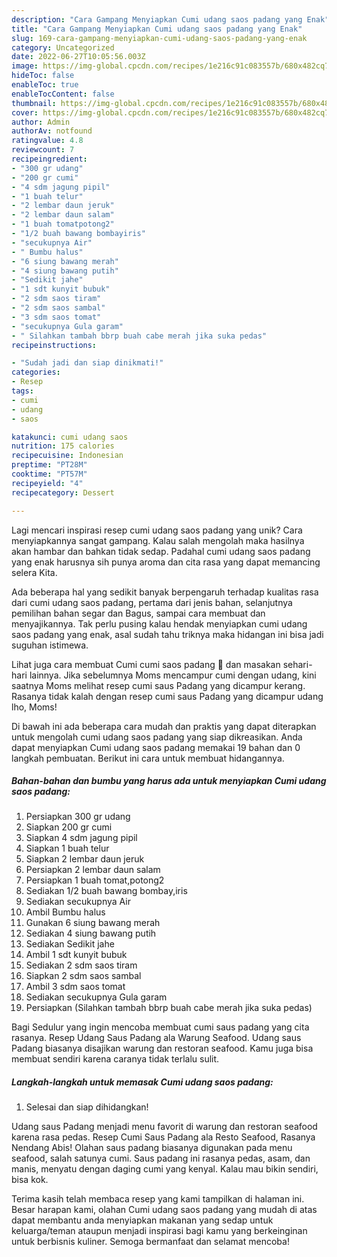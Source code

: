 ```yaml
---
description: "Cara Gampang Menyiapkan Cumi udang saos padang yang Enak"
title: "Cara Gampang Menyiapkan Cumi udang saos padang yang Enak"
slug: 169-cara-gampang-menyiapkan-cumi-udang-saos-padang-yang-enak
category: Uncategorized
date: 2022-06-27T10:05:56.003Z
image: https://img-global.cpcdn.com/recipes/1e216c91c083557b/680x482cq70/cumi-udang-saos-padang-foto-resep-utama.jpg
hideToc: false
enableToc: true
enableTocContent: false
thumbnail: https://img-global.cpcdn.com/recipes/1e216c91c083557b/680x482cq70/cumi-udang-saos-padang-foto-resep-utama.jpg
cover: https://img-global.cpcdn.com/recipes/1e216c91c083557b/680x482cq70/cumi-udang-saos-padang-foto-resep-utama.jpg
author: Admin
authorAv: notfound
ratingvalue: 4.8
reviewcount: 7
recipeingredient:
- "300 gr udang"
- "200 gr cumi"
- "4 sdm jagung pipil"
- "1 buah telur"
- "2 lembar daun jeruk"
- "2 lembar daun salam"
- "1 buah tomatpotong2"
- "1/2 buah bawang bombayiris"
- "secukupnya Air"
- " Bumbu halus"
- "6 siung bawang merah"
- "4 siung bawang putih"
- "Sedikit jahe"
- "1 sdt kunyit bubuk"
- "2 sdm saos tiram"
- "2 sdm saos sambal"
- "3 sdm saos tomat"
- "secukupnya Gula garam"
- " Silahkan tambah bbrp buah cabe merah jika suka pedas"
recipeinstructions:

- "Sudah jadi dan siap dinikmati!"
categories:
- Resep
tags:
- cumi
- udang
- saos

katakunci: cumi udang saos 
nutrition: 175 calories
recipecuisine: Indonesian
preptime: "PT28M"
cooktime: "PT57M"
recipeyield: "4"
recipecategory: Dessert

---
```





Lagi mencari inspirasi resep cumi udang saos padang yang unik? Cara menyiapkannya sangat gampang. Kalau salah mengolah maka hasilnya akan hambar dan bahkan tidak sedap. Padahal cumi udang saos padang yang enak harusnya sih punya aroma dan cita rasa yang dapat memancing selera Kita.





Ada beberapa hal yang sedikit banyak berpengaruh terhadap kualitas rasa dari cumi udang saos padang, pertama dari jenis bahan, selanjutnya pemilihan bahan segar dan Bagus, sampai cara membuat dan menyajikannya. Tak perlu pusing kalau hendak menyiapkan cumi udang saos padang yang enak,      asal sudah tahu triknya maka hidangan ini bisa jadi suguhan istimewa.














Lihat juga cara membuat Cumi cumi saos padang 🦑 dan masakan sehari-hari lainnya. Jika sebelumnya Moms mencampur cumi dengan udang, kini saatnya Moms melihat resep cumi saus Padang yang dicampur kerang. Rasanya tidak kalah dengan resep cumi saus Padang yang dicampur udang lho, Moms!






Di bawah ini ada beberapa cara mudah dan praktis yang dapat diterapkan untuk mengolah cumi udang saos padang yang siap dikreasikan. Anda dapat menyiapkan Cumi udang saos padang memakai 19 bahan dan 0 langkah pembuatan. Berikut ini cara untuk membuat hidangannya.

<!--inarticleads1-->

##### Bahan-bahan dan bumbu yang harus ada untuk menyiapkan Cumi udang saos padang:

1. Persiapkan 300 gr udang
1. Siapkan 200 gr cumi
1. Siapkan 4 sdm jagung pipil
1. Siapkan 1 buah telur
1. Siapkan 2 lembar daun jeruk
1. Persiapkan 2 lembar daun salam
1. Persiapkan 1 buah tomat,potong2
1. Sediakan 1/2 buah bawang bombay,iris
1. Sediakan secukupnya Air
1. Ambil  Bumbu halus
1. Gunakan 6 siung bawang merah
1. Sediakan 4 siung bawang putih
1. Sediakan Sedikit jahe
1. Ambil 1 sdt kunyit bubuk
1. Sediakan 2 sdm saos tiram
1. Siapkan 2 sdm saos sambal
1. Ambil 3 sdm saos tomat
1. Sediakan secukupnya Gula garam
1. Persiapkan  (Silahkan tambah bbrp buah cabe merah jika suka pedas)


Bagi Sedulur yang ingin mencoba membuat cumi saus padang yang cita rasanya. Resep Udang Saus Padang ala Warung Seafood. Udang saus Padang biasanya disajikan warung dan restoran seafood. Kamu juga bisa membuat sendiri karena caranya tidak terlalu sulit. 

<!--inarticleads2-->

##### Langkah-langkah untuk memasak Cumi udang saos padang:


1. Selesai dan siap dihidangkan!

Udang saus Padang menjadi menu favorit di warung dan restoran seafood karena rasa pedas. Resep Cumi Saus Padang ala Resto Seafood, Rasanya Nendang Abis! Olahan saus padang biasanya digunakan pada menu seafood, salah satunya cumi. Saus padang ini rasanya pedas, asam, dan manis, menyatu dengan daging cumi yang kenyal. Kalau mau bikin sendiri, bisa kok. 

Terima kasih telah membaca resep yang kami tampilkan di halaman ini. Besar harapan kami, olahan Cumi udang saos padang yang mudah di atas dapat membantu anda menyiapkan makanan yang sedap untuk keluarga/teman ataupun menjadi inspirasi bagi kamu yang berkeinginan untuk berbisnis kuliner. Semoga bermanfaat dan selamat mencoba!
